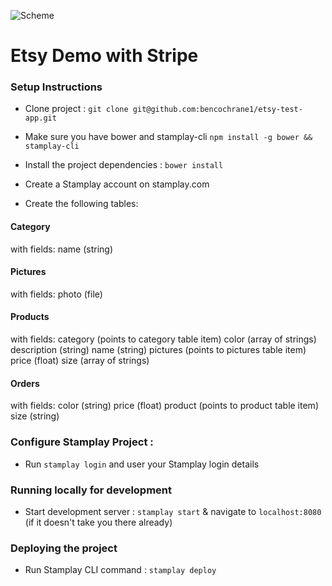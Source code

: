 ![Scheme](https://cdn.worldvectorlogo.com/logos/etsy.svg)

# Etsy Demo with Stripe

### Setup Instructions

- Clone project : `git clone git@github.com:bencochrane1/etsy-test-app.git`

- Make sure you have bower and stamplay-cli `npm install -g bower && stamplay-cli`

- Install the project dependencies : `bower install`

- Create a Stamplay account on stamplay.com

- Create the following tables:
#### Category
with fields: name (string)

#### Pictures
with fields: photo (file)

#### Products
with fields: 
category (points to category table item)
color (array of strings)
description (string)
name (string)
pictures (points to pictures table item)
price (float)
size (array of strings)

#### Orders
with fields:
color (string)
price (float)
product (points to product table item)
size (string)


### Configure Stamplay Project : 

- Run `stamplay login` and user your Stamplay login details


### Running locally for development

- Start development server : `stamplay start` & navigate to `localhost:8080` (if it doesn't take you there already)


### Deploying the project

- Run Stamplay CLI command : `stamplay deploy`

